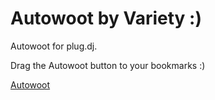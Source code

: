 Autowoot by Variety :)
========

Autowoot for plug.dj.

Drag the Autowoot button to your bookmarks :)

[Autowoot](javascript:(function(){$.getScript('https://rawgit.com/Varietyy/Autowoot/master/Autowoot.js');}());)

